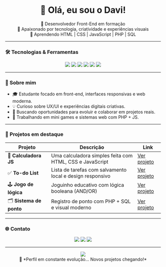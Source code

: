 <h1 align="center">👋 Olá, eu sou o Davi!</h1>

<p align="center">
  🚀 Desenvolvedor Front-End em formação <br/>
  🎯 Apaixonado por tecnologia, criatividade e experiências visuais<br/>
  🌱 Aprendendo HTML | CSS | JavaScript | PHP | SQL
</p>

---

### 🛠️ Tecnologias & Ferramentas

<div align="center">
  <img src="https://img.shields.io/badge/-HTML5-E34F26?style=for-the-badge&logo=html5&logoColor=fff" />
  <img src="https://img.shields.io/badge/-CSS3-1572B6?style=for-the-badge&logo=css3" />
  <img src="https://img.shields.io/badge/-JavaScript-F7DF1E?style=for-the-badge&logo=javascript&logoColor=000" />
  <img src="https://img.shields.io/badge/-PHP-777BB4?style=for-the-badge&logo=php&logoColor=fff" />
  <img src="https://img.shields.io/badge/-MySQL-4479A1?style=for-the-badge&logo=mysql&logoColor=fff" />
  <img src="https://img.shields.io/badge/-Git-F05032?style=for-the-badge&logo=git&logoColor=fff" />
</div>

---

### 🧠 Sobre mim

- 🎓 Estudante focado em front-end, interfaces responsivas e web moderna.
- 💡 Curioso sobre UX/UI e experiências digitais criativas.
- 💼 Buscando oportunidades para evoluir e colaborar em projetos reais.
- 🧩 Trabalhando em mini games e sistemas web com PHP + JS.

---

### 📂 Projetos em destaque

| Projeto | Descrição | Link |
|--------|-----------|------|
| 🧮 **Calculadora JS** | Uma calculadora simples feita com HTML, CSS e JavaScript | [Ver projeto](https://github.com/SEUUSUARIO/calculadora-js) |
| ✅ **To-do List** | Lista de tarefas com salvamento local e design responsivo | [Ver projeto](https://github.com/SEUUSUARIO/todo-list) |
| 🕹️ **Jogo de lógica** | Joguinho educativo com lógica booleana (AND/OR) | [Ver projeto](https://github.com/SEUUSUARIO/jogo-logica) |
| 🗂️ **Sistema de ponto** | Registro de ponto com PHP + SQL e visual moderno | [Ver projeto](https://github.com/SEUUSUARIO/sistema-ponto) |

---

### 🌐 Contato

<div align="center">
  <a href="mailto:seuemail@email.com"><img src="https://img.shields.io/badge/-Email-EA4335?style=for-the-badge&logo=gmail&logoColor=fff"/></a>
  <a href="https://instagram.com/seuusuario" target="_blank"><img src="https://img.shields.io/badge/-Instagram-E4405F?style=for-the-badge&logo=instagram&logoColor=fff" /></a>
  <a href="https://www.linkedin.com/in/seuusuario" target="_blank"><img src="https://img.shields.io/badge/-LinkedIn-0A66C2?style=for-the-badge&logo=linkedin&logoColor=fff" /></a>
</div>

---

<div align="center">
  <img src="https://github-readme-stats.vercel.app/api?username=SEUUSUARIO&show_icons=true&theme=tokyonight&count_private=true" />
</div>

<div align="center">
  🚧 *Perfil em constante evolução... Novos projetos chegando!*
</div>
